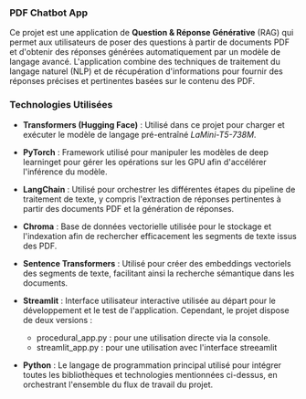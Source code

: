 ### PDF Chatbot App

Ce projet est une application de **Question & Réponse Générative** (RAG) qui permet aux utilisateurs de poser des questions à partir de documents PDF et d'obtenir des réponses générées automatiquement par un modèle de langage avancé. L'application combine des techniques de traitement du langage naturel (NLP) et de récupération d'informations pour fournir des réponses précises et pertinentes basées sur le contenu des PDF.

### Technologies Utilisées

- **Transformers (Hugging Face)** : Utilisé dans ce projet pour charger et exécuter le modèle de langage pré-entraîné *LaMini-T5-738M*.

- **PyTorch** : Framework utilisé pour manipuler les modèles de deep learninget pour gérer les opérations sur les GPU afin d'accélérer l'inférence du modèle.

- **LangChain** : Utilisé pour orchestrer les différentes étapes du pipeline de traitement de texte, y compris l'extraction de réponses pertinentes à partir des documents PDF et la génération de réponses. 

- **Chroma** : Base de données vectorielle utilisée pour le stockage et l'indexation afin de  rechercher efficacement les segments de texte issus des PDF.

- **Sentence Transformers** : Utilisé pour créer des embeddings vectoriels des segments de texte, facilitant ainsi la recherche sémantique dans les documents.

- **Streamlit** :  Interface utilisateur interactive utilisée au départ pour le développement et le test de l'application. 
Cependant, le projet dispose de deux versions : 
    - procedural_app.py : pour une utilisation directe via la console.
    - streamlit_app.py : pour une utilisation avec l'interface streeamlit

- **Python** : Le langage de programmation principal utilisé pour intégrer toutes les bibliothèques et technologies mentionnées ci-dessus, en orchestrant l'ensemble du flux de travail du projet.


